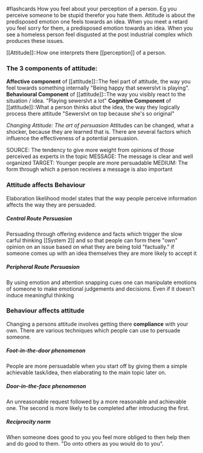 #flashcards 
How you feel about your perception of a person. Eg you perceive someone to be stupid therefor you hate them. Attitude is about the predisposed emotion one feels towards an idea. When you meet a retard you feel sorry for them, a predisposed emotion towards an idea. When you see a homeless person feel disgusted at the post industrial complex which produces these issues.

[[Attitude]]::How one interprets there [[perception]] of a person.
### The 3 components of attitude:
**Affective component** of [[attitude]]::The feel part of attitude, the way you feel towards something internally "Being happy that sewerslvt is playing".
**Behavioural Component** of [[attitude]]::The way you visibly react to the situation / idea.  "Playing sewerslvt a lot"
**Cognitive Component** of [[attitude]]::What a person thinks abut the idea, the way they logically process there attitude "Sewerslvt on top because she's so original"

*Changing Attitude: The art of persuasion*
Attitudes can be changed, what a shocker, because they are learned that is. There are several factors which influence the effectiveness of a potential persuasion.

SOURCE: The tendency to give more weight from opinions of those perceived as experts in the topic
MESSAGE: The message is clear and well organized
TARGET: Younger people are more persuadable
MEDIUM: The form through which a person receives a message is also important

### Attitude affects Behaviour
Elaboration likelihood model states that the way people perceive information affects the way they are persuaded.

##### Central Route Persuasion
Persuading through offering evidence and facts which trigger the slow carful thinking [[System 2]] and so that people can form there "own" opinion on an issue based on what they are being told "factually." if someone comes up with an idea themselves they are more likely to accept it

##### Peripheral Route Persuasion
By using emotion and attention snapping cues one can manipulate emotions of someone to make emotional judgements and decisions. Even if it doesn't induce meaningful thinking

### Behaviour affects attitude
Changing a persons attitude involves getting there **compliance** with your own. There are various techniques which people can use to persuade someone.
##### Foot-in-the-door phenomenon
People are more persuadable when you start off by giving them a simple achievable task/idea, then elaborating to the main topic later on.
##### Door-in-the-face phenomenon
An unreasonable request followed by a more reasonable and achievable one. The second is more likely to be completed after introducing the first.
##### Reciprocity norm
When someone does good to you you feel more obliged to then help then and do good to them. "Do onto others as you would do to you".